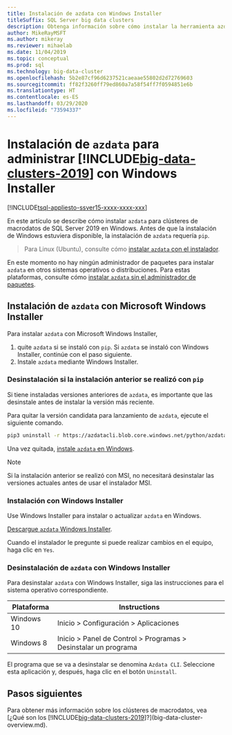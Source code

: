 ```yaml
---
title: Instalación de azdata con Windows Installer
titleSuffix: SQL Server big data clusters
description: Obtenga información sobre cómo instalar la herramienta azdata para instalar y administrar clústeres de macrodatos de SQL Server.
author: MikeRayMSFT
ms.author: mikeray
ms.reviewer: mihaelab
ms.date: 11/04/2019
ms.topic: conceptual
ms.prod: sql
ms.technology: big-data-cluster
ms.openlocfilehash: 5b2e87cf96d6237521caeaae55802d2d72769603
ms.sourcegitcommit: ff82f3260ff79ed860a7a58f54ff7f0594851e6b
ms.translationtype: HT
ms.contentlocale: es-ES
ms.lasthandoff: 03/29/2020
ms.locfileid: "73594337"
---
```

# <a name="install-azdata-to-manage-big-data-clusters-2019-with-windows-installer"></a>Instalación de `azdata` para administrar [!INCLUDE[big-data-clusters-2019](../includes/ssbigdataclusters-ss-nover.md)] con Windows Installer

[!INCLUDE[tsql-appliesto-ssver15-xxxx-xxxx-xxx](../includes/tsql-appliesto-ssver15-xxxx-xxxx-xxx.md)]

En este artículo se describe cómo instalar `azdata` para clústeres de macrodatos de SQL Server 2019 en Windows. Antes de que la instalación de Windows estuviera disponible, la instalación de `azdata` requería `pip`.

>Para Linux (Ubuntu), consulte cómo [instalar `azdata` con el instalador](./deploy-install-azdata-linux-package.md).

En este momento no hay ningún administrador de paquetes para instalar `azdata` en otros sistemas operativos o distribuciones. Para estas plataformas, consulte cómo [instalar `azdata` sin el administrador de paquetes](./deploy-install-azdata.md).

## <a name="install-azdata-with-the-microsoft-windows-installer"></a>Instalación de `azdata` con Microsoft Windows Installer

Para instalar `azdata` con Microsoft Windows Installer,

1. quite `azdata` si se instaló con `pip`. Si `azdata` se instaló con Windows Installer, continúe con el paso siguiente.
1. Instale `azdata` mediante Windows Installer.

### <a name="uninstall-if-previous-installation-done-with-pip"></a>Desinstalación si la instalación anterior se realizó con `pip`

Si tiene instaladas versiones anteriores de `azdata`, es importante que las desinstale antes de instalar la versión más reciente.

   Para quitar la versión candidata para lanzamiento de `azdata`, ejecute el siguiente comando.

   ```bash
   pip3 uninstall -r https://azdatacli.blob.core.windows.net/python/azdata/2019-rc1/requirements.txt
   ```

Una vez quitada, [instale `azdata` en Windows](#install-azdata-windows).

>[!NOTE]
>Si la instalación anterior se realizó con MSI, no necesitará desinstalar las versiones actuales antes de usar el instalador MSI.

### <a name="install-with-windows-installer"></a><a id="install-azdata-windows"></a>Instalación con Windows Installer

Use Windows Installer para instalar o actualizar `azdata` en Windows.

[Descargue `azdata` Windows Installer](https://aka.ms/azdata-msi).

Cuando el instalador le pregunte si puede realizar cambios en el equipo, haga clic en `Yes`.

### <a name="uninstall-azdata-with-windows-installer"></a>Desinstalación de `azdata` con Windows Installer

Para desinstalar `azdata` con Windows Installer, siga las instrucciones para el sistema operativo correspondiente.

| Plataforma      | Instructions                                           |
| ------------- |--------------------------------------------------------|
| Windows 10| Inicio > Configuración > Aplicaciones                                |
| Windows 8     | Inicio > Panel de Control > Programas > Desinstalar un programa |

El programa que se va a desinstalar se denomina `Azdata CLI`. Seleccione esta aplicación y, después, haga clic en el botón `Uninstall`.

## <a name="next-steps"></a>Pasos siguientes

Para obtener más información sobre los clústeres de macrodatos, vea [¿Qué son los [!INCLUDE[big-data-clusters-2019](../includes/ssbigdataclusters-ver15.md)]?](big-data-cluster-overview.md).